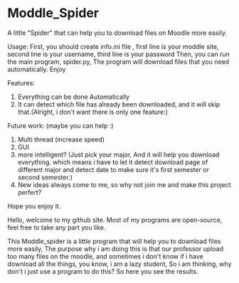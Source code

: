 # Moddle_Spider
A little "Spider" that can help you to download files on Moodle more easily.

Usage: 
First, you should create info.ini file , first line is your moddle site, second line is your username, third line is your password
Then, you can run the main program, spider.py, The program will download files that you need automatically. Enjoy

Features:

1. Everything can be done Automatically
2. It can detect which file has already been downloaded, and it will skip that.(Alright, i don't want there is only one feature:)

Future work:  (maybe you can help :)

1. Multi thread (increase speed)
2. GUI
3. more intelligent? (Just pick your major, And it will help you download everything. which means i have to let it detect download
page of different major and detect date to make sure it's first semester or second semester.)
4. New ideas always come to me, so why not join me and make this project perfert?

Hope you enjoy it.


Hello, welcome to my github site.
Most of my programs are open-source, feel free to take any part you like.

This Moddle_spider is a little program that will help you to download files more easily, The purpose why i am doing this is that 
our professor upload too many files on the moodle, and sometimes i don't know if i have download all the things, you know, i am a
lazy student, So i am thinking, why don't i just use a program to do this? So here you see the results.
